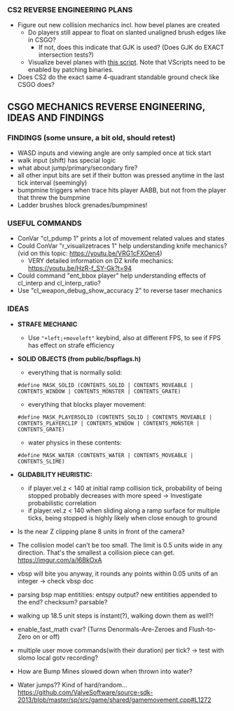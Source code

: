 ### CS2 REVERSE ENGINEERING PLANS
- Figure out new collision mechanics incl. how bevel planes are created
    - Do players still appear to float on slanted unaligned brush edges like in CSGO?
        - If not, does this indicate that GJK is used? (Does GJK do EXACT intersection tests?)
    - Visualize bevel planes with [this script](https://github.com/GameChaos/cs2_things/blob/main/scripts/vscripts/raytracing.lua). Note that VScripts need to be enabled by patching binaries.
- Does CS2 do the exact same 4-quadrant standable ground check like CSGO does?

## CSGO MECHANICS REVERSE ENGINEERING, IDEAS AND FINDINGS 

### FINDINGS (some unsure, a bit old, should retest)
- WASD inputs and viewing angle are only sampled once at tick start
- walk input (shift) has special logic
- what about jump/primary/secondary fire?
- all other input bits are set if their button was pressed anytime in the last tick interval (seemingly)
- bumpmine triggers when trace hits player AABB, but not from the player that threw the bumpmine
- Ladder brushes block grenades/bumpmines!

### USEFUL COMMANDS
- ConVar "cl_pdump 1" prints a lot of movement related values and states
- Could ConVar "r_visualizetraces 1" help understanding knife mechanics? (vid on this topic: https://youtu.be/VRG1cFXOen4)
    - VERY detailed information on DZ knife mechanics: https://youtu.be/HzR-f_SY-Gk?t=94
- Could command "ent_bbox player" help understanding effects of cl_interp and cl_interp_ratio?
- Use "cl_weapon_debug_show_accuracy 2" to reverse taser mechanics

### IDEAS
- **STRAFE MECHANIC**
    - Use `"+left;+moveleft"` keybind, also at different FPS, to see if FPS has effect on strafe efficiency
- **SOLID OBJECTS (from public/bspflags.h)**
    - everything that is normally solid:

    `#define MASK_SOLID (CONTENTS_SOLID | CONTENTS_MOVEABLE | CONTENTS_WINDOW | CONTENTS_MONSTER | CONTENTS_GRATE)`
    - everything that blocks player movement:

    `#define MASK_PLAYERSOLID (CONTENTS_SOLID | CONTENTS_MOVEABLE | CONTENTS_PLAYERCLIP | CONTENTS_WINDOW | CONTENTS_MONSTER | CONTENTS_GRATE)`
    - water physics in these contents:

    `#define MASK_WATER (CONTENTS_WATER | CONTENTS_MOVEABLE | CONTENTS_SLIME)`
- **GLIDABILITY HEURISTIC:**
    - if player.vel.z < 140 at initial ramp collision tick, probability of being stopped probably decreases with more speed -> Investigate probabilistic correlation
    - if player.vel.z < 140 when sliding along a ramp surface for multiple ticks, being stopped is highly likely when close enough to ground

- Is the near Z clipping plane 8 units in front of the camera?
- The collision model can't be too small. The limit is 0.5 units wide in any direction. That's the smallest a collision piece can get. https://imgur.com/a/l6BkOxA
- vbsp will bite you anyway, it rounds any points within 0.05 units of an integer -> check vbsp doc
- parsing bsp map entitities: entspy output? new entitities appended to the end? checksum? parsable?
- walking up 18.5 unit steps is instant(?), walking down them as well?!
- enable_fast_math cvar? (Turns Denormals-Are-Zeroes and Flush-to-Zero on or off)
- multiple user move commands(with their duration) per tick? -> test with slomo local gotv recording?
- How are Bump Mines slowed down when thrown into water?


- Water jumps?? Kind of hard/random... https://github.com/ValveSoftware/source-sdk-2013/blob/master/sp/src/game/shared/gamemovement.cpp#L1272

    
